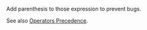 Add parenthesis to those expression to prevent bugs. 

<?php

// Missing some parenthesis!!
if (!$a instanceof Stdclass) {
    print Not\n;
} else {
    print Is\n;
}

// Could this addition be actually
$c = -$a + $b;

// This one ? 
$c = -($a + $b);

?>

See also [Operators Precedence](http://php.net/manual/en/language.operators.precedence.php).

